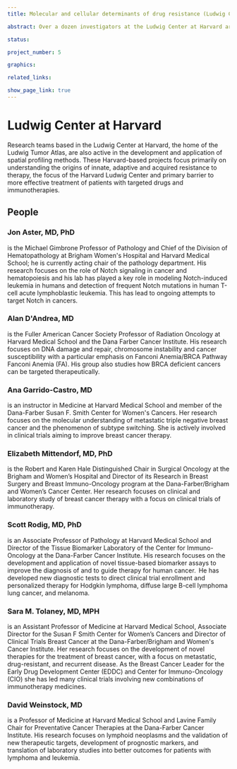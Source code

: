 ```yaml
---
title: Molecular and cellular determinants of drug resistance (Ludwig Center at Harvard)

abstract: Over a dozen investigators at the Ludwig Center at Harvard are using spatial profiling methods to study the molecular and cellular determinants of drug resistance in solid tumors. Despite extraordinary advances in cancer therapeutics, most patients eventually relapse and succumb to disease due to the development of drug resistance. The problem of resistance is complicated by tumor heterogeneity both within an individual tumor and among tumors located at different sites in the same patient. Tumors and their microenvironments are also plastic, changing through the course of disease and in response to drugs. Spatial profiling of human specimens acquired in the course of patient care and research clinical trials provides a unique opportunity to better understand how heterogeneity at different spatial scales promotes drug resistance.

status:

project_number: 5

graphics:

related_links:

show_page_link: true
---
```

# Ludwig Center at Harvard

Research teams based in the Ludwig Center at Harvard, the home of the Ludwig Tumor Atlas, are also active in the development and application of spatial profiling methods. These Harvard-based projects focus primarily on understanding the origins of innate, adaptive and acquired resistance to therapy, the focus of the Harvard Ludwig Center and primary barrier to more effective treatment of patients with targeted drugs and immunotherapies.

## People


<h3>Jon Aster, MD, PhD </h3> is the Michael Gimbrone Professor of Pathology and Chief of the Division of Hematopathology at Brigham Women's Hospital and Harvard Medical School; he is currently acting chair of the pathology department. His research focuses on the role of Notch signaling in cancer and hematopoiesis and his lab has played a key role in modeling Notch-induced leukemia in humans and detection of frequent Notch mutations in human T-cell acute lymphoblastic leukemia. This has lead to ongoing attempts to target Notch in cancers.

<h3>Alan D'Andrea, MD</h3> is the Fuller American Cancer Society Professor of Radiation Oncology at Harvard Medical School and the Dana Farber Cancer Institute.  His research focuses on DNA damage and repair, chromosome instability and cancer susceptibility with a particular emphasis on Fanconi Anemia/BRCA Pathway Fanconi Anemia (FA). His group also studies how BRCA deficient cancers can be targeted therapeutically.

<h3>Ana Garrido-Castro, MD</h3> is an instructor in Medicine at Harvard Medical School and member of the Dana-Farber Susan F. Smith Center for Women's Cancers. Her research focuses on the molecular understanding of metastatic triple negative breast cancer and the phenomenon of subtype switching. She is actively involved in clinical trials aiming to improve breast cancer therapy.  

<h3>Elizabeth Mittendorf, MD, PhD</h3> is the Robert and Karen Hale Distinguished Chair in Surgical Oncology at the Brigham and Women’s Hospital and Director of its Research in Breast Surgery and Breast Immuno-Oncology program at the Dana-Farber/Brigham and Women’s Cancer Center. Her research focuses on clinical and laboratory study of breast cancer therapy with a focus on clinical trials of immunotherapy.   

<h3>Scott Rodig, MD, PhD</h3> is an Associate Professor of Pathology at Harvard Medical School and Director of the Tissue Biomarker Laboratory of the Center for Immuno-Oncology at the Dana-Farber Cancer Institute. His research focuses on the development and application of novel tissue-based biomarker assays to improve the diagnosis of and to guide therapy for human cancer.  He has developed new diagnostic tests to direct clinical trial enrollment and personalized therapy for Hodgkin lymphoma, diffuse large B-cell lymphoma lung cancer, and melanoma.

<h3>Sara M. Tolaney, MD, MPH</h3> is an Assistant Professor of Medicine at Harvard Medical School, Associate Director for the Susan F Smith Center for Women’s Cancers and Director of Clinical Trials Breast Cancer at the Dana-Farber/Brigham and Women's Cancer Institute. Her research focuses on the development of novel therapies for the treatment of breast cancer, with a focus on metastatic, drug-resistant, and recurrent disease. As the Breast Cancer Leader for the Early Drug Development Center (EDDC) and Center for Immuno-Oncology (CIO) she has led many clinical trials involving new combinations of immunotherapy medicines.

<h3>David Weinstock, MD </h3> is a Professor of Medicine at Harvard Medical School and Lavine Family Chair for Preventative Cancer Therapies at the Dana-Farber Cancer Institute. His research focuses on lymphoid neoplasms and the validation of new therapeutic targets, development of prognostic markers, and translation of laboratory studies into better outcomes for patients with lymphoma and leukemia.
